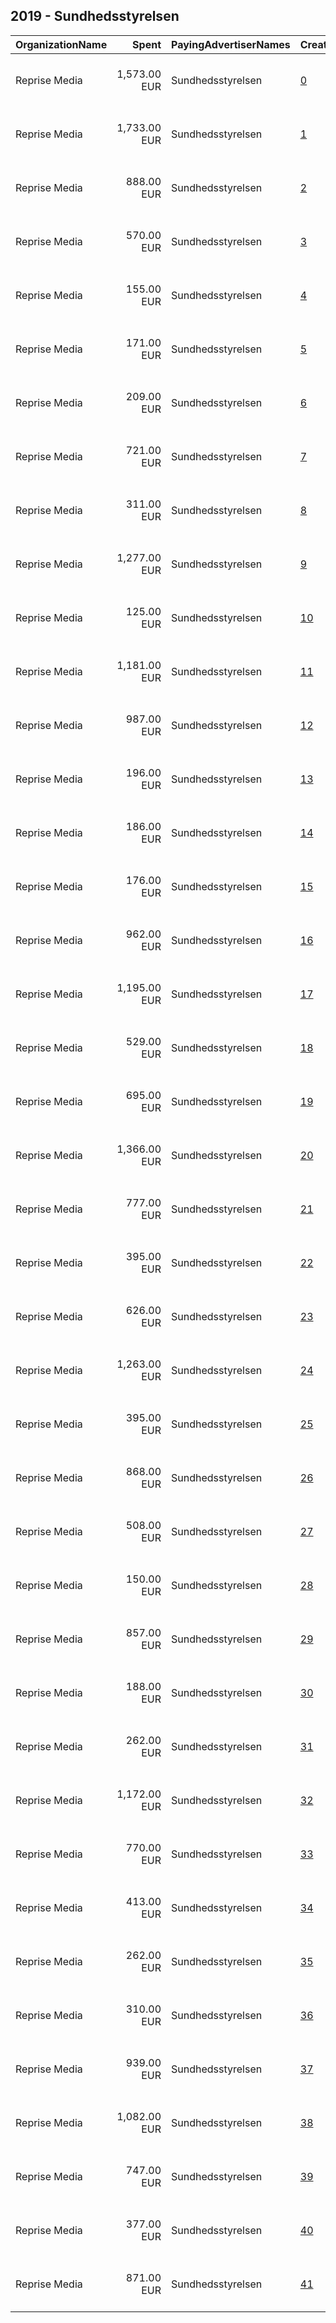 ## 2019 - Sundhedsstyrelsen 
|OrganizationName|Spent|PayingAdvertiserNames|CreativeUrls|Impressions|Genders|AgeBrackets|CountryCodes|BillingAddresses|CandidateBallotInformation|
|:---|---:|:---|:---|---:|:---|:---|:---|:---|:---|
|Reprise Media|1,573.00 EUR|Sundhedsstyrelsen|[0](https://www.snap.com/political-ads/asset/2555cff2e27ee913164ecbee885de156cbe79c4c5f37d9633fdbe0b27400cd38?mediaType=mp4)|735,343|FEMALE|16-19|denmark|"Skt. Petri Passage 52 ,København K,1165,DK"||
|Reprise Media|1,733.00 EUR|Sundhedsstyrelsen|[1](https://www.snap.com/political-ads/asset/081b57d02ca6e8f10c789e731c06d6cee4743e02ad2dd7d9aa39f78841ab05b2?mediaType=mp4)|794,235|MALE|16-19|denmark|"Skt. Petri Passage 52 ,København K,1165,DK"||
|Reprise Media|888.00 EUR|Sundhedsstyrelsen|[2](https://www.snap.com/political-ads/asset/2555cff2e27ee913164ecbee885de156cbe79c4c5f37d9633fdbe0b27400cd38?mediaType=mp4)|384,063|MALE|20-24|denmark|"Skt. Petri Passage 52 ,København K,1165,DK"||
|Reprise Media|570.00 EUR|Sundhedsstyrelsen|[3](https://www.snap.com/political-ads/asset/4303dd7c624805e44cdbcc0551c3d2ff1e09557ec020c04f098c18ce2e3425b2?mediaType=mp4)|283,609|FEMALE|14-19|denmark|"Skt. Petri Passage 52 ,København K,1165,DK"||
|Reprise Media|155.00 EUR|Sundhedsstyrelsen|[4](https://www.snap.com/political-ads/asset/2f303a1848736985ebfdf4aae8d0f02733cd1ae663dd7e966ff4588862a24495?mediaType=jpg)|148,069|MALE|14-19|denmark|"Skt. Petri Passage 52 ,København K,1165,DK"||
|Reprise Media|171.00 EUR|Sundhedsstyrelsen|[5](https://www.snap.com/political-ads/asset/33309e68b48f555d01316ca74b92165407deb9aa407bfbaa22329b6d73a2ac97?mediaType=jpg)|165,304|FEMALE|14-19|denmark|"Skt. Petri Passage 52 ,København K,1165,DK"||
|Reprise Media|209.00 EUR|Sundhedsstyrelsen|[6](https://www.snap.com/political-ads/asset/97677ad1aaef1b550478319cc24f9cba90e0caabc9eef5637f08ced28c3b73d7?mediaType=jpg)|198,260|MALE|14-19|denmark|"Skt. Petri Passage 52 ,København K,1165,DK"||
|Reprise Media|721.00 EUR|Sundhedsstyrelsen|[7](https://www.snap.com/political-ads/asset/d9a9f9a9f5da49bebf92b709cfed260c46c65405b5f1d9fbd008353399924790?mediaType=mp4)|446,114|MALE|14-19|denmark|"Skt. Petri Passage 52 ,København K,1165,DK"||
|Reprise Media|311.00 EUR|Sundhedsstyrelsen|[8](https://www.snap.com/political-ads/asset/7b8e3992542e66af524d1e3d88968dcbdbd3f123bdb566243a10b18a42a58d06?mediaType=mp4)|161,974|MALE|14-19|denmark|"Skt. Petri Passage 52 ,København K,1165,DK"||
|Reprise Media|1,277.00 EUR|Sundhedsstyrelsen|[9](https://www.snap.com/political-ads/asset/35a5c3de90b868ca9c16f1e56e527fab27de7519d8a02b58a01e6156fb6743ee?mediaType=mp4)|492,436|FEMALE|16-19|denmark|"Skt. Petri Passage 52 ,København K,1165,DK"||
|Reprise Media|125.00 EUR|Sundhedsstyrelsen|[10](https://www.snap.com/political-ads/asset/7865bc9aa05d160e7ccc11e8ca75faa1d7996dbcf5a7ec040acfcffd0c0d9ed3?mediaType=jpg)|118,327|MALE|14-19|denmark|"Skt. Petri Passage 52 ,København K,1165,DK"||
|Reprise Media|1,181.00 EUR|Sundhedsstyrelsen|[11](https://www.snap.com/political-ads/asset/081b57d02ca6e8f10c789e731c06d6cee4743e02ad2dd7d9aa39f78841ab05b2?mediaType=mp4)|490,268|MALE|20-24|denmark|"Skt. Petri Passage 52 ,København K,1165,DK"||
|Reprise Media|987.00 EUR|Sundhedsstyrelsen|[12](https://www.snap.com/political-ads/asset/081b57d02ca6e8f10c789e731c06d6cee4743e02ad2dd7d9aa39f78841ab05b2?mediaType=mp4)|436,204|FEMALE|20-24|denmark|"Skt. Petri Passage 52 ,København K,1165,DK"||
|Reprise Media|196.00 EUR|Sundhedsstyrelsen|[13](https://www.snap.com/political-ads/asset/97677ad1aaef1b550478319cc24f9cba90e0caabc9eef5637f08ced28c3b73d7?mediaType=jpg)|189,069|FEMALE|14-19|denmark|"Skt. Petri Passage 52 ,København K,1165,DK"||
|Reprise Media|186.00 EUR|Sundhedsstyrelsen|[14](https://www.snap.com/political-ads/asset/7d646a14284a3032012122d2d786b430dea709801c0d002a9d8fb9e32c511519?mediaType=jpg)|179,036|FEMALE|14-19|denmark|"Skt. Petri Passage 52 ,København K,1165,DK"||
|Reprise Media|176.00 EUR|Sundhedsstyrelsen|[15](https://www.snap.com/political-ads/asset/7d646a14284a3032012122d2d786b430dea709801c0d002a9d8fb9e32c511519?mediaType=jpg)|166,281|MALE|14-19|denmark|"Skt. Petri Passage 52 ,København K,1165,DK"||
|Reprise Media|962.00 EUR|Sundhedsstyrelsen|[16](https://www.snap.com/political-ads/asset/35a5c3de90b868ca9c16f1e56e527fab27de7519d8a02b58a01e6156fb6743ee?mediaType=mp4)|361,583|MALE|20-24|denmark|"Skt. Petri Passage 52 ,København K,1165,DK"||
|Reprise Media|1,195.00 EUR|Sundhedsstyrelsen|[17](https://www.snap.com/political-ads/asset/5169a9b3f8b876b7f919a4c59216076aeb5cbae499a05a7e7551736defa4e978?mediaType=mp4)|500,492|MALE|16-19|denmark|"Skt. Petri Passage 52 ,København K,1165,DK"||
|Reprise Media|529.00 EUR|Sundhedsstyrelsen|[18](https://www.snap.com/political-ads/asset/8437e5b9cd2b10d603421eaf4900259ea073cec1baf532eee61743975af6c81b?mediaType=jpg)|499,873|MALE|14-19|denmark|"Skt. Petri Passage 52 ,København K,1165,DK"||
|Reprise Media|695.00 EUR|Sundhedsstyrelsen|[19](https://www.snap.com/political-ads/asset/ede3aae7e9fa2f95cbee219fd61185610a6541e7414e0c4623e7f31cc9116193?mediaType=mp4)|449,820|MALE|14-19|denmark|"Skt. Petri Passage 52 ,København K,1165,DK"||
|Reprise Media|1,366.00 EUR|Sundhedsstyrelsen|[20](https://www.snap.com/political-ads/asset/081b57d02ca6e8f10c789e731c06d6cee4743e02ad2dd7d9aa39f78841ab05b2?mediaType=mp4)|640,748|FEMALE|16-19|denmark|"Skt. Petri Passage 52 ,København K,1165,DK"||
|Reprise Media|777.00 EUR|Sundhedsstyrelsen|[21](https://www.snap.com/political-ads/asset/ce3d392c91af76e8ccb8f5c9680cb5b1ffc23a6412402ec28b993df90b54af39?mediaType=mp4)|376,845|MALE|14-19|denmark|"Skt. Petri Passage 52 ,København K,1165,DK"||
|Reprise Media|395.00 EUR|Sundhedsstyrelsen|[22](https://www.snap.com/political-ads/asset/f6c8b9feb994a0bdd5016a7bc486fe35ee053ffac33a5ca4667e4c27311fb4a1?mediaType=mp4)|206,107|MALE|14-19|denmark|"Skt. Petri Passage 52 ,København K,1165,DK"||
|Reprise Media|626.00 EUR|Sundhedsstyrelsen|[23](https://www.snap.com/political-ads/asset/ab4b845dadfe4d976ef733e1a4f380944cf0df037fb66d4ba00a2cd7463d9639?mediaType=mp4)|396,252|FEMALE|14-19|denmark|"Skt. Petri Passage 52 ,København K,1165,DK"||
|Reprise Media|1,263.00 EUR|Sundhedsstyrelsen|[24](https://www.snap.com/political-ads/asset/35a5c3de90b868ca9c16f1e56e527fab27de7519d8a02b58a01e6156fb6743ee?mediaType=mp4)|464,352|FEMALE|20-24|denmark|"Skt. Petri Passage 52 ,København K,1165,DK"||
|Reprise Media|395.00 EUR|Sundhedsstyrelsen|[25](https://www.snap.com/political-ads/asset/f6c8b9feb994a0bdd5016a7bc486fe35ee053ffac33a5ca4667e4c27311fb4a1?mediaType=mp4)|205,272|FEMALE|14-19|denmark|"Skt. Petri Passage 52 ,København K,1165,DK"||
|Reprise Media|868.00 EUR|Sundhedsstyrelsen|[26](https://www.snap.com/political-ads/asset/ce3d392c91af76e8ccb8f5c9680cb5b1ffc23a6412402ec28b993df90b54af39?mediaType=mp4)|423,906|FEMALE|14-19|denmark|"Skt. Petri Passage 52 ,København K,1165,DK"||
|Reprise Media|508.00 EUR|Sundhedsstyrelsen|[27](https://www.snap.com/political-ads/asset/4303dd7c624805e44cdbcc0551c3d2ff1e09557ec020c04f098c18ce2e3425b2?mediaType=mp4)|255,171|MALE|14-19|denmark|"Skt. Petri Passage 52 ,København K,1165,DK"||
|Reprise Media|150.00 EUR|Sundhedsstyrelsen|[28](https://www.snap.com/political-ads/asset/7865bc9aa05d160e7ccc11e8ca75faa1d7996dbcf5a7ec040acfcffd0c0d9ed3?mediaType=jpg)|144,794|FEMALE|14-19|denmark|"Skt. Petri Passage 52 ,København K,1165,DK"||
|Reprise Media|857.00 EUR|Sundhedsstyrelsen|[29](https://www.snap.com/political-ads/asset/5169a9b3f8b876b7f919a4c59216076aeb5cbae499a05a7e7551736defa4e978?mediaType=mp4)|348,956|FEMALE|16-19|denmark|"Skt. Petri Passage 52 ,København K,1165,DK"||
|Reprise Media|188.00 EUR|Sundhedsstyrelsen|[30](https://www.snap.com/political-ads/asset/8463d1225ffa4c05ea558c545e4a83b2b09eda1695c96112ec29ebcf27a54a7b?mediaType=jpg)|178,105|MALE|14-19|denmark|"Skt. Petri Passage 52 ,København K,1165,DK"||
|Reprise Media|262.00 EUR|Sundhedsstyrelsen|[31](https://www.snap.com/political-ads/asset/8463d1225ffa4c05ea558c545e4a83b2b09eda1695c96112ec29ebcf27a54a7b?mediaType=jpg)|253,137|FEMALE|14-19|denmark|"Skt. Petri Passage 52 ,København K,1165,DK"||
|Reprise Media|1,172.00 EUR|Sundhedsstyrelsen|[32](https://www.snap.com/political-ads/asset/5169a9b3f8b876b7f919a4c59216076aeb5cbae499a05a7e7551736defa4e978?mediaType=mp4)|443,052|MALE|20-24|denmark|"Skt. Petri Passage 52 ,København K,1165,DK"||
|Reprise Media|770.00 EUR|Sundhedsstyrelsen|[33](https://www.snap.com/political-ads/asset/e6ad79c74d683b1cd6843310b76ba03a467cc8935bab06ae28d5b85188c8d532?mediaType=mp4)|474,125|FEMALE|14-19|denmark|"Skt. Petri Passage 52 ,København K,1165,DK"||
|Reprise Media|413.00 EUR|Sundhedsstyrelsen|[34](https://www.snap.com/political-ads/asset/bcfdecd51f41ddf6c1bb22a9201a4d0595aed3e3a229f5f7e3edfc12657d5d7a?mediaType=mp4)|208,697|MALE|14-19|denmark|"Skt. Petri Passage 52 ,København K,1165,DK"||
|Reprise Media|262.00 EUR|Sundhedsstyrelsen|[35](https://www.snap.com/political-ads/asset/7b8e3992542e66af524d1e3d88968dcbdbd3f123bdb566243a10b18a42a58d06?mediaType=mp4)|126,477|FEMALE|14-19|denmark|"Skt. Petri Passage 52 ,København K,1165,DK"||
|Reprise Media|310.00 EUR|Sundhedsstyrelsen|[36](https://www.snap.com/political-ads/asset/bcfdecd51f41ddf6c1bb22a9201a4d0595aed3e3a229f5f7e3edfc12657d5d7a?mediaType=mp4)|154,562|FEMALE|14-19|denmark|"Skt. Petri Passage 52 ,København K,1165,DK"||
|Reprise Media|939.00 EUR|Sundhedsstyrelsen|[37](https://www.snap.com/political-ads/asset/35a5c3de90b868ca9c16f1e56e527fab27de7519d8a02b58a01e6156fb6743ee?mediaType=mp4)|394,382|MALE|16-19|denmark|"Skt. Petri Passage 52 ,København K,1165,DK"||
|Reprise Media|1,082.00 EUR|Sundhedsstyrelsen|[38](https://www.snap.com/political-ads/asset/2555cff2e27ee913164ecbee885de156cbe79c4c5f37d9633fdbe0b27400cd38?mediaType=mp4)|470,491|FEMALE|20-24|denmark|"Skt. Petri Passage 52 ,København K,1165,DK"||
|Reprise Media|747.00 EUR|Sundhedsstyrelsen|[39](https://www.snap.com/political-ads/asset/a791a33e7f547e8db3622e8bbc69d2dc04697709a55d03cb8edee4f3629f7f4b?mediaType=mp4)|472,814|FEMALE|14-19|denmark|"Skt. Petri Passage 52 ,København K,1165,DK"||
|Reprise Media|377.00 EUR|Sundhedsstyrelsen|[40](https://www.snap.com/political-ads/asset/2f303a1848736985ebfdf4aae8d0f02733cd1ae663dd7e966ff4588862a24495?mediaType=jpg)|361,431|FEMALE|14-19|denmark|"Skt. Petri Passage 52 ,København K,1165,DK"||
|Reprise Media|871.00 EUR|Sundhedsstyrelsen|[41](https://www.snap.com/political-ads/asset/5169a9b3f8b876b7f919a4c59216076aeb5cbae499a05a7e7551736defa4e978?mediaType=mp4)|330,759|FEMALE|20-24|denmark|"Skt. Petri Passage 52 ,København K,1165,DK"||
